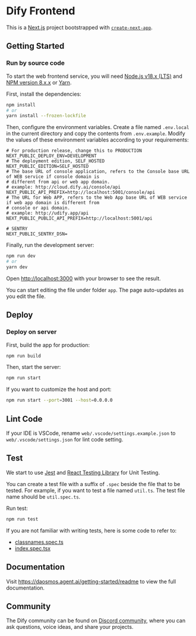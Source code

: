 # Dify Frontend

This is a [Next.js](https://nextjs.org/) project bootstrapped with [`create-next-app`](https://github.com/vercel/next.js/tree/canary/packages/create-next-app).

## Getting Started

### Run by source code

To start the web frontend service, you will need [Node.js v18.x (LTS)](https://nodejs.org/en) and [NPM version 8.x.x](https://www.npmjs.com/) or [Yarn](https://yarnpkg.com/).

First, install the dependencies:

```bash
npm install
# or
yarn install --frozen-lockfile
```

Then, configure the environment variables. Create a file named `.env.local` in the current directory and copy the contents from `.env.example`. Modify the values of these environment variables according to your requirements:

```
# For production release, change this to PRODUCTION
NEXT_PUBLIC_DEPLOY_ENV=DEVELOPMENT
# The deployment edition, SELF_HOSTED
NEXT_PUBLIC_EDITION=SELF_HOSTED
# The base URL of console application, refers to the Console base URL of WEB service if console domain is
# different from api or web app domain.
# example: http://cloud.dify.ai/console/api
NEXT_PUBLIC_API_PREFIX=http://localhost:5001/console/api
# The URL for Web APP, refers to the Web App base URL of WEB service if web app domain is different from
# console or api domain.
# example: http://udify.app/api
NEXT_PUBLIC_PUBLIC_API_PREFIX=http://localhost:5001/api

# SENTRY
NEXT_PUBLIC_SENTRY_DSN=
```

Finally, run the development server:

```bash
npm run dev
# or
yarn dev
```

Open [http://localhost:3000](http://localhost:3000) with your browser to see the result.

You can start editing the file under folder `app`. The page auto-updates as you edit the file.

## Deploy

### Deploy on server

First, build the app for production:

```bash
npm run build
```

Then, start the server:

```bash
npm run start
```

If you want to customize the host and port:

```bash
npm run start --port=3001 --host=0.0.0.0
```

## Lint Code

If your IDE is VSCode, rename `web/.vscode/settings.example.json` to `web/.vscode/settings.json` for lint code setting.

## Test

We start to use [Jest](https://jestjs.io/) and [React Testing Library](https://testing-library.com/docs/react-testing-library/intro/) for Unit Testing.

You can create a test file with a suffix of `.spec` beside the file that to be tested. For example, if you want to test a file named `util.ts`. The test file name should be `util.spec.ts`. 

Run test:

```bash
npm run test
```

If you are not familiar with writing tests, here is some code to refer to:
* [classnames.spec.ts](./utils/classnames.spec.ts)
* [index.spec.tsx](./app/components/base/button/index.spec.tsx)




## Documentation

Visit <https://daosmos.agent.ai/getting-started/readme> to view the full documentation.

## Community

The Dify community can be found on [Discord community](https://discord.gg/5AEfbxcd9k), where you can ask questions, voice ideas, and share your projects.
